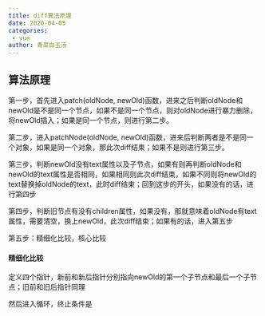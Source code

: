 ```yaml
---
title: diff算法原理
date: 2020-04-05
categories:
 - vue
author: 青菜白玉汤
---
```


## 算法原理
第一步，首先进入patch(oldNode, newOld)函数，进来之后判断oldNode和newOld是不是同一个节点，如果不是同一个节点，则对oldNode进行暴力删除，将newOld插入；如果是同一个节点，则进行第二步。

第二步，进入patchNode(oldNode, newOld)函数，进来后判断两者是不是同一个对象，如果是同一个对象，那此次diff结束；如果不是则进行第三步。

第三步，判断newOld没有text属性以及子节点，如果有则再判断oldNode和newOld的text属性是否相同，如果相同则此次diff结束，如果不同则将newOld的text替换掉oldNode的text，此时diff结束；回到这步的开头，如果没有的话，进行第四步

第四步，判断旧节点有没有children属性，如果没有，那就意味着oldNode有text属性，需要清空，换上newOld，此次diff结束；如果有的话，进入第五步

第五步：精细化比较，核心比较

#### 精细化比较
定义四个指针，新前和新后指针分别指向newOld的第一个子节点和最后一个子节点；旧前和旧后指针同理

然后进入循环，终止条件是